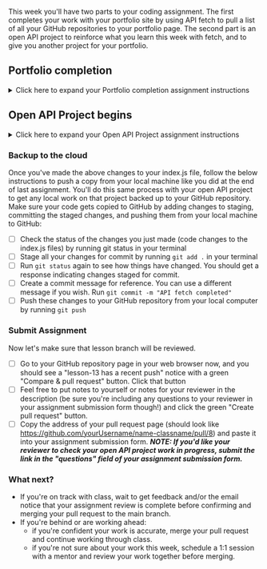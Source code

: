 This week you'll have two parts to your coding assignment.  The first completes your work with your portfolio site by using API fetch to pull a list of all your GitHub repositories to your portfolio page.  The second part is an open API project to reinforce what you learn this week with fetch, and to give you another project for your portfolio.  

## Portfolio completion

<details>
<summary> Click here to expand your Portfolio completion assignment instructions </summary>
<br>
<h3>Get organized and write some code!</h3>
<ul>
<li>In your GitHub repository, if you have not yet merged your pull request from last week, merge your open lesson-12 pull request by going to the "Pull Requests" tab of your repository. Click on your open pull request, then click on the green 'Merge Pull Request" and confirm the merge. This will update your main branch with the work you did on your lesson-12 branch.</li>
<li>Open your code editor and, in the terminal, make sure you're on your main branch. If you're still on your lesson-12 branch, you can switch to your main branch by using the git command `git checkout main`.</li>
<li>Update your local main branch to include your lesson-12 work by pulling your changes from your GitHub repository main. Use the following git command in your terminal to do this: `git pull origin main`</li>
<li>Still in your terminal, create a new local branch to keep track of just the work you'll do for this assignment by running `git checkout -b lesson-13` in the terminal. Doing this also copies the lesson-12 work you merged to main and pulled to your local machine so now all your branches should be identical on your local machine.</li>
</ul>

### Assignment: Task List / Deliverables

#### Creating your fetch
- [ ] Open your `index.js` file, starting below the code from the previous lesson
- [ ] Using the Fetch API, create a "GET" request to `https://api.github.com/users/{GITHUB_USERNAME}/repos` where `{GITHUB_USERNAME}` is your username for your GitHub account
  - hint: the `fetch` function
  - hint: "GET" is the default method for `fetch`
- [ ] Chain a `then` method to your `fetch` call and pass it a function that returns the response JSON data

#### Handle your JSON data
- [ ] Chain another `then` method and pass it a callback function to parse the response and store it in a variable named `repositories`
  - hint: JSON.parse(this.response)
- [ ] Console.log the value of repositories to better see the data returned from your API fetch
- [ ] Save and refresh your browser _(or just check your browser for changes if using live extension)_
  - You should see the list of your GitHub repositories displayed in your console.

#### Handling errors
 - [ ] Chain a `catch()` function to your `fetch` call to handle errors from the server so the user would know what happened if your Projects section was empty.

#### Display Repositories in List
 - [ ] Create a variable names `projectSection`; using "DOM Selection" to select the projects section by id
 - [ ] Create a variable named `projectList`; using "DOM Selection" query the projectSection (instead of the entire document) to select the <ul> element
 - [ ] Create a for loop to iterate over your repositories Array, starting at index 0
   - [ ] Inside the loop, create a variable named `project` to make a new list item (li) element
     - hint: createElement method
   - [ ] On the next line, set the inner text of your project variable to the current Array element's name property
     - hint: access the Array element using bracket notation
   - [ ] On the next line, append the project element to the projectList element
     - hint: appendChild method
 - [ ] Save and refresh your browser _(or just check your browser for changes if using live extension)_
   - You should see your list of repositories beneath the "Projects" heading on your portfolio site
      
#### Style your Repository List
 - [ ] Open your `index.css` file
 - [ ] Add styling to your projects list, be sure to account for any changes you want in media queries
 - [ ] STRETCH GOAL: Use flexbox (or grid) to style your list of repositories

**_By the end of this assignment, you should have a working API fetch to your GitHub account and be able to see a list of your repository names in the Projects section of your portfolio.  Were there to be a server error during the API fetch, your site would return an error message.  Your project list should be styled using flexbos or grid._**
</details>

## Open API Project begins

<details>
<summary> Click here to expand your Open API Project assignment instructions </summary>
<br>
An "open source" means that the source code of something is freely available and can be redistributed and modified.  We have identified several options of open source APIs that allow you to use their data without paying for access to that data.  Use one of the following open source APIs to create a site that accesses a minimum of 2 data points. (Example: if using Open-Meteo, the weather API, you could display (1) the temperature and (2) the weather condition).  Take a look at the options below and decide which one(s) interest you the most.
**NOTE:** You have from now until the end of class to have your Open API Project meeting the requirements.  Think about what you want to build and how you want your site to look and then break the work into parts to pace yourself.

### Open Source API options:
 
* [Open-Meteo](https://open-meteo.com/) – a weather API
* [Swapi.Tech](https://www.swapi.tech/) – an API about Star Wars films
* [Marvel](https://developer.marvel.com/) – an API about the Marvel fandom
* [ARTIC](https://api.artic.edu/docs/#introduction) – an art API from the Art Institute of Chicago
* [TheDogAPI](https://thedogapi.com/) or the [TheCatAPI](https://thecatapi.com/) – APIs about (you guessed it!) Dogs or Cats
* [Soccer](https://api-sports.io/documentation/football/v3) - for all the Soccer lovers out there
* DEPRECATED, certificate expired - [SampleAPIs](https://sampleapis.com/api-list/coffee) – an API for coffee lovers

This week, just focus on accomplishing the following:
 - [ ] Familiarize yourself with the documentation of whichever API you decide to use
 - [ ] Create a new repository in GitHub specifically for your open API project and connect it to your local machine (you can look back at lesson 7 coding assignment instructions to refresh your memory if needed)

⚠️ **_NOTE:_** Be sure you are NOT in your portfolio folder when you clone your repository! Doing this will create a sub-repository which is a complicated problem to resolve. ⚠️ 

 - [ ] Create your basics (index.html, index.js, index.css) but don't go too in depth with any of them yet; just be sure your pages link correctly to each other
 - [ ] Repeat the portfolio part of the assignment above for this project to be sure that your fetch is working and that you're getting a response.  You don't need to display any of it yet, but you should at least be able to console.log the response so you can see what data you get back.  
 - [ ] Put a link to your Open API project repository in the readme.md file of your Portfolio project so your reviewer can easily find/look at your Open API project from your portfolio project.  You can add a link to your read me by using the following syntax:
`[My Open API Project](https://github.com/yourUsernameHere/yourname-open-api)` Put the words you want the link to be in hard brackets `[ ]` and the link to the repository in parentheses `( )` 

**_By the end of this assignment, you should have started on your Open API Project (create a repository, built your basics, and wrote the code for your API fetch to test what response you get back.  You should also see your Open API Project listed on your portfolio by the end of this part of the assignment._**
</details>

### Backup to the cloud
Once you've made the above changes to your index.js file, follow the below instructions to push a copy from your local machine like you did at the end of last assignment. You'll do this same process with your open API project to get any local work on that project backed up to your GitHub repository.  Make sure your code gets copied to GitHub by adding changes to staging, committing the staged changes, and pushing them from your local machine to GitHub:

- [ ] Check the status of the changes you just made (code changes to the index.js files) by running git status in your terminal
- [ ] Stage all your changes for commit by running `git add .` in your terminal
- [ ] Run `git status` again to see how things have changed. You should get a response indicating changes staged for commit.
- [ ] Create a commit message for reference. You can use a different message if you wish. Run `git commit -m "API fetch completed"`
- [ ] Push these changes to your GitHub repository from your local computer by running `git push`

### Submit Assignment
Now let's make sure that lesson branch will be reviewed.

- [ ] Go to your GitHub repository page in your web browser now, and you should see a "lesson-13 has a recent push" notice with a green "Compare & pull request" button. Click that button
- [ ] Feel free to put notes to yourself or notes for your reviewer in the description (be sure you're including any questions to your reviewer in your assignment submission form though!) and click the green "Create pull request" button.
- [ ] Copy the address of your pull request page (should look like https://github.com/yourUsername/name-classname/pull/8) and paste it into your assignment submission form.  **_NOTE: If you'd like your reviewer to check your open API project work in progress, submit the link in the "questions" field of your assignment submission form._**

### What next?
- If you're on track with class, wait to get feedback and/or the email notice that your assignment review is complete before confirming and merging your pull request to the main branch.
- If you're behind or are working ahead:
  - if you're confident your work is accurate, merge your pull request and continue working through class.
  - if you're not sure about your work this week, schedule a 1:1 session with a mentor and review your work together before merging.

